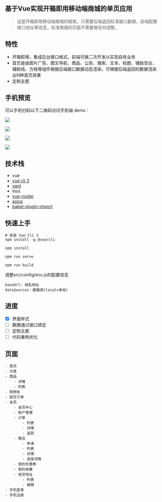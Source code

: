 ## 基于Vue实现开箱即用移动端商城的单页应用

>这是开箱即用移动端商城的框架。只需要后端返回标准接口数据，前端配置接口地址等信息，标准商城的页面不需要做任何调整。     


## 特性
- 开箱即用，集成后台接口格式，前端可做二次开发以实现自有业务
- 首页是由图片广告、图文导航、商品、公告、搜索、文本、标题、辅助空白、辅助线、方格等组件根据后端接口数据动态渲染，可根据后端返回的数据渲染出N种首页效果
- 定制主题

## 手机预览

可以手机扫码以下二维码访问手机端 demo：   

![](./docs/static/qrcode.png)

![](./docs/static/show1.jpg)

![](./docs/static/show2.jpg)

![](./docs/static/show3.jpg)


## 技术栈

- vue
- [vue cli 3](https://cli.vuejs.org/zh/guide/installation.html)
- [vant](https://github.com/youzan/vant)
- less
- [vue-router](https://router.vuejs.org/zh/installation.html)
- [axios](https://github.com/axios/axios)
- [babel-plugin-import](https://github.com/ant-design/babel-plugin-import)


## 快速上手

```
# 安装 Vue Cli 3
npm install -g @vue/cli

npm install

npm run serve

npm run build
```

调整src/config/env.js的配置信息
```
baseUrl: 域名地址
dataSources：数据源(local=本地)
```
## 进度
- [x] 界面样式
- [ ] 数据通过接口绑定
- [ ] 定制主题
- [ ] 代码重构优化

## 页面
```
- 首页
- 分类
- 商品
    - 详情
    - 列表
- 购物车
- 提交订单
- 会员
    - 会员中心
    - 账户管理
    - 订单
        - 列表
        - 详情
        - 追踪
    - 售后
        - 申请
        - 列表
        - 详情
        - 进度详情
    - 我的优惠券
    - 我的收藏
    - 收货地址
        - 列表
        - 编辑
- 手机登录
- 手机注册


```

